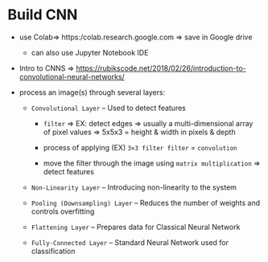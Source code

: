 # Build CNN

- use Colab=> https:/colab.research.google.com => save in Google drive

    - can also use Jupyter Notebook IDE

- Intro to CNNS =>
https://rubikscode.net/2018/02/26/introduction-to-convolutional-neural-networks/


- process an image(s) through several layers:


  - `Convolutional Layer` – Used to detect features

      - `filter` => EX: detect edges => usually a multi-dimensional array of pixel values => 5x5x3 = height & width in pixels & depth

      - process of applying (EX) `3×3 filter filter` = `convolution`

      - move the filter through the image using `matrix multiplication` => detect features

  - `Non-Linearity Layer` – Introducing non-linearity to the system

  - `Pooling (Downsampling) Layer` – Reduces the number of weights and controls overfitting

  - `Flattening Layer` – Prepares data for Classical Neural Network

  - `Fully-Connected Layer` – Standard Neural Network used for classification
